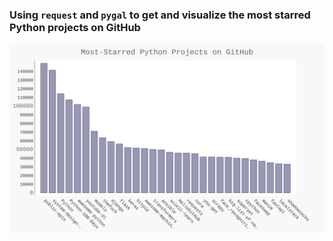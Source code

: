 ### Using `request` and `pygal` to get and visualize the most starred Python projects on GitHub 

![Most-starred Python projects in GitHub](https://github.com/kaweeo/data-clearing-manipulation-visualization/blob/main/Count%2C%20sort%20and%20visualize%20Python%20repos%20in%20Github%20%2B%20tests/python_repos.svg)
